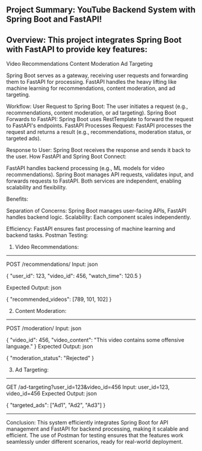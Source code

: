 
Project Summary: YouTube Backend System with Spring Boot and FastAPI!
--------------------------------------------------------------------

Overview:
This project integrates Spring Boot with FastAPI to provide key features: 
--------------------------------------------------------------------------

Video Recommendations
Content Moderation
Ad Targeting


Spring Boot serves as a gateway, receiving user requests and forwarding them to FastAPI for processing.
FastAPI handles the heavy lifting like machine learning for recommendations, content moderation, and ad targeting.


Workflow: 
User Request to Spring Boot: The user initiates a request (e.g., recommendations, content moderation, or ad targeting).
Spring Boot Forwards to FastAPI: Spring Boot uses RestTemplate to forward the request to FastAPI's endpoints.
FastAPI Processes Request: FastAPI processes the request and returns a result (e.g., recommendations, moderation status, or targeted ads).


Response to User: Spring Boot receives the response and sends it back to the user.
How FastAPI and Spring Boot Connect:

FastAPI handles backend processing (e.g., ML models for video recommendations).
Spring Boot manages API requests, validates input, and forwards requests to FastAPI.
Both services are independent, enabling scalability and flexibility.

Benefits:

Separation of Concerns: Spring Boot manages user-facing APIs, FastAPI handles backend logic.
Scalability: Each component scales independently.

Efficiency: FastAPI ensures fast processing of machine learning and backend tasks.
Postman Testing:

1. Video Recommendations: 
-------------------------
POST /recommendations/
Input:
json

{
  "user_id": 123,
  "video_id": 456,
  "watch_time": 120.5
}

Expected Output:
json

{
  "recommended_videos": [789, 101, 102]
}

2. Content Moderation: 
----------------------

POST /moderation/
Input:
json

{
  "video_id": 456,
  "video_content": "This video contains some offensive language."
}
Expected Output:
json

{
  "moderation_status": "Rejected"
}

3. Ad Targeting: 
----------------
GET /ad-targeting?user_id=123&video_id=456
Input: user_id=123, video_id=456
Expected Output:
json

{
  "targeted_ads": ["Ad1", "Ad2", "Ad3"]
}

--------------------------------------------------------------------------------------------------------------------------------

Conclusion:
This system efficiently integrates Spring Boot for API management and FastAPI for backend processing, making it scalable and efficient. The use of Postman for testing ensures that the features work seamlessly under different scenarios, ready for real-world deployment.






